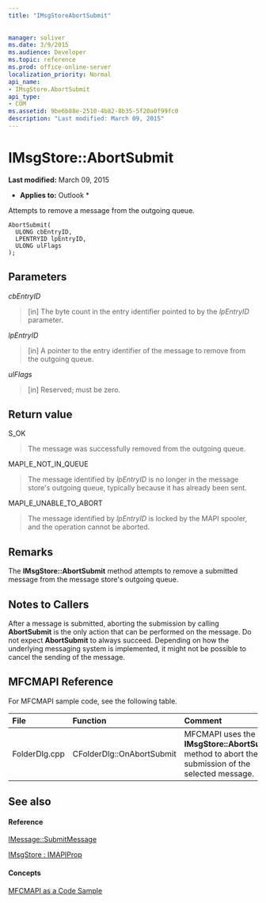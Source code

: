```yaml
---
title: "IMsgStoreAbortSubmit"
 
 
manager: soliver
ms.date: 3/9/2015
ms.audience: Developer
ms.topic: reference
ms.prod: office-online-server
localization_priority: Normal
api_name:
- IMsgStore.AbortSubmit
api_type:
- COM
ms.assetid: 9be6b88e-2510-4b82-8b35-5f20a0f99fc0
description: "Last modified: March 09, 2015"
---
```


# IMsgStore::AbortSubmit

 **Last modified:** March 09, 2015 
  
 * **Applies to:** Outlook * 
  
Attempts to remove a message from the outgoing queue.
  
```
AbortSubmit(
  ULONG cbEntryID,
  LPENTRYID lpEntryID,
  ULONG ulFlags
);
```

## Parameters

 _cbEntryID_
  
> [in] The byte count in the entry identifier pointed to by the  _lpEntryID_ parameter. 
    
 _lpEntryID_
  
> [in] A pointer to the entry identifier of the message to remove from the outgoing queue. 
    
 _ulFlags_
  
> [in] Reserved; must be zero.
    
## Return value

S_OK 
  
> The message was successfully removed from the outgoing queue.
    
MAPI_E_NOT_IN_QUEUE 
  
> The message identified by  _lpEntryID_ is no longer in the message store's outgoing queue, typically because it has already been sent. 
    
MAPI_E_UNABLE_TO_ABORT 
  
> The message identified by  _lpEntryID_ is locked by the MAPI spooler, and the operation cannot be aborted. 
    
## Remarks

The **IMsgStore::AbortSubmit** method attempts to remove a submitted message from the message store's outgoing queue. 
  
## Notes to Callers

After a message is submitted, aborting the submission by calling **AbortSubmit** is the only action that can be performed on the message. Do not expect **AbortSubmit** to always succeed. Depending on how the underlying messaging system is implemented, it might not be possible to cancel the sending of the message. 
  
## MFCMAPI Reference

For MFCMAPI sample code, see the following table.
  
|**File**|**Function**|**Comment**|
|:-----|:-----|:-----|
|FolderDlg.cpp  <br/> |CFolderDlg::OnAbortSubmit  <br/> |MFCMAPI uses the **IMsgStore::AbortSubmit** method to abort the submission of the selected message.  <br/> |
   
## See also

#### Reference

[IMessage::SubmitMessage](imessage-submitmessage.md)
  
[IMsgStore : IMAPIProp](imsgstoreimapiprop.md)
#### Concepts

[MFCMAPI as a Code Sample](mfcmapi-as-a-code-sample.md)

